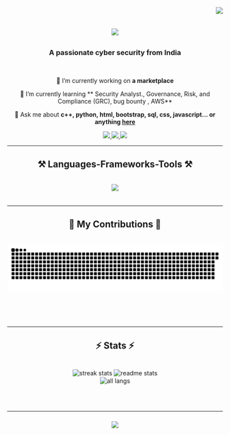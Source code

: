 <img align="right" src="https://visitor-badge.laobi.icu/badge?page_id=kuldeep-gitt.kuldeep-gitt" />

<h1 align="center">
    <img src="https://readme-typing-svg.herokuapp.com/?font=Righteous&size=35&center=true&vCenter=true&width=500&height=70&duration=4000&lines=Hi+There!+👋;+I'm+kuldeep+yadav!;" />
</h1>

<h3 align="center">A passionate cyber security from India </h3>

<br/>

<div align="center">
 
 🔭 I’m currently working on **a marketplace**
 
 🌱 I’m currently learning ** Security Analyst., Governance, Risk, and Compliance (GRC), bug bounty , AWS**

💬 Ask me about **c++, python, html, bootstrap, sql, css, javascript... or anything [here](https://github.com/kuldeep-gitt/kuldeep-gitt/issues)**


 </div>
 
<div align="center"> 
  <a href="mailto:kuldeep748959@gmail.com">
    <img src="https://img.shields.io/badge/Gmail-333333?style=for-the-badge&logo=gmail&logoColor=red" />
  </a>
  <a href="https://www.linkedin.com/in/kuldeep-yadav-791558295" target="_blank">
    <img src="https://img.shields.io/badge/LinkedIn-0077B5?style=for-the-badge&logo=linkedin&logoColor=white" target="_blank" />
  </a>
  <a href="https://kuldeep-gitt.github.io" target="_blank">
     <img src="https://img.shields.io/badge/Portfolio-FF5722?style=for-the-badge&logo=todoist&logoColor=white" target="_blank" /> <!-- sqlite, safari, google-chrome are other good icon options -->
  </a>
</div>

 <hr/>
 
<h2 align="center">⚒️ Languages-Frameworks-Tools ⚒️</h2>
<br/>
<div align="center">
     <img src="https://skill-icons.parzival.space/icons?i=python,javascript,bootstrap,c++,html,css,vscode,github,git,sql,linux command line,kali,ubuntu" /><br>
</div>

<br/>
<hr/>

<div align="center">
  <h2>🐍 My Contributions 🐍</h2>
  <br>
  <img alt="snake eating my contributions" src="https://raw.githubusercontent.com/kuldeep-gitt/kuldeep-gitt/output/github-contribution-grid-snake.svg" />
  
  <br/><br/><br/>
</div>

<hr/>

<h2 align="center">⚡ Stats ⚡</h2>
<br>
<div align=center>
    <img width=390 src="https://github-readme-streak-stats-salesp07.vercel.app/?user=kuldeep-gitt&count_private=true&theme=react&border_radius=10" alt="streak stats"/>
<img width=390 src="https://github-readme-stats-salesp07.vercel.app/api?username=kuldeep-gitt&count_private=true&show_icons=true&theme=react&rank_icon=github&border_radius=10" alt="readme stats" />
<br/>
<img width=325 align="center" src="https://github-readme-stats.vercel.app/api/top-langs/?username=kuldeep-gitt&show_icons=true&langs_count=8&layout=compact&theme=react&border_radius=10&size_weight=0.5&count_weight=0.5" alt="all langs" />


</div>

<br/><br/>

<hr/>


<h3 align="center">
<img src="https://readme-typing-svg.herokuapp.com/?font=Righteous&size=25&center=true&vCenter=true&width=500&height=70&duration=5000&lines=Thanks+for+visiting!+👋;+Send+me+a+message+on+Linkedin!;I'm+always+down+to+collab+:">
</h3>

<br/>
